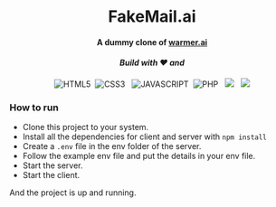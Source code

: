 <p>
  <h1 align="center"><b>FakeMail.ai</b></h1>
</p>

<p>
  <h4 align="center"><b>A dummy clone of <a href="https://warmer.ai/">warmer.ai</a></b></h4>
</p>



<p>
  <h4 align="center"><i>Build with ❤️ and</i></h4>
</p>
<p align="center"> 
    <img alt="HTML5" src="https://img.shields.io/badge/React-20232A?logo=react&logoColor=61DAFB"/>&nbsp;
    <img src="https://img.shields.io/badge/Vite-B73BFE?logo=vite&logoColor=FFD62E" alt="CSS3" />
    &nbsp;
    <img src="https://img.shields.io/badge/ts--node-3178C6?logo=ts-node&logoColor=white" alt="JAVASCRIPT" />&nbsp;
    <img src="https://img.shields.io/badge/Node.js-339933?logoColor=white" alt="PHP"/>
    &nbsp;
    <img src="https://img.shields.io/badge/MongoDB-4EA94B?logo=mongodb&logoColor=white"/>
    &nbsp;
    <img src="https://img.shields.io/badge/TypeScript-007ACC?logo=typescript&logoColor=white"/>
</p>

### How to run

  - Clone this project to your system.
  - Install all the dependencies for client and server with ` npm install `
  - Create a ` .env ` file in the env folder of the server.
  - Follow the example env file and put the details in your env file.
  - Start the server.
  - Start the client.

And the project is up and running.